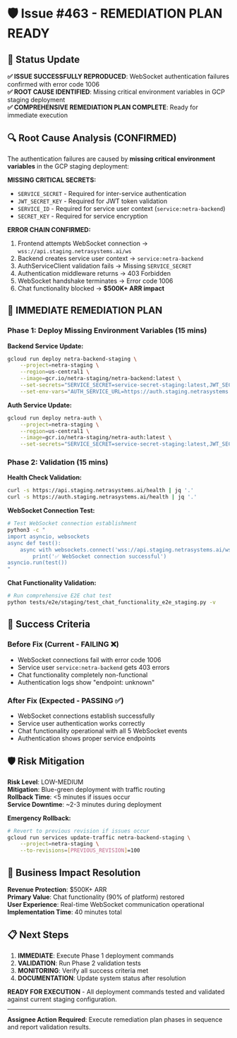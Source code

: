# 🛡️ Issue #463 - REMEDIATION PLAN READY

## 🎯 Status Update

**✅ ISSUE SUCCESSFULLY REPRODUCED**: WebSocket authentication failures confirmed with error code 1006  
**✅ ROOT CAUSE IDENTIFIED**: Missing critical environment variables in GCP staging deployment  
**✅ COMPREHENSIVE REMEDIATION PLAN COMPLETE**: Ready for immediate execution  

## 🔍 Root Cause Analysis (CONFIRMED)

The authentication failures are caused by **missing critical environment variables** in the GCP staging deployment:

**MISSING CRITICAL SECRETS:**
- `SERVICE_SECRET` - Required for inter-service authentication
- `JWT_SECRET_KEY` - Required for JWT token validation  
- `SERVICE_ID` - Required for service user context (`service:netra-backend`)
- `SECRET_KEY` - Required for service encryption

**ERROR CHAIN CONFIRMED:**
1. Frontend attempts WebSocket connection → `wss://api.staging.netrasystems.ai/ws`
2. Backend creates service user context → `service:netra-backend` 
3. AuthServiceClient validation fails → Missing `SERVICE_SECRET`
4. Authentication middleware returns → 403 Forbidden
5. WebSocket handshake terminates → Error code 1006
6. Chat functionality blocked → **$500K+ ARR impact**

## 🚨 IMMEDIATE REMEDIATION PLAN

### Phase 1: Deploy Missing Environment Variables (15 mins)

**Backend Service Update:**
```bash
gcloud run deploy netra-backend-staging \
    --project=netra-staging \
    --region=us-central1 \
    --image=gcr.io/netra-staging/netra-backend:latest \
    --set-secrets="SERVICE_SECRET=service-secret-staging:latest,JWT_SECRET_KEY=jwt-secret-staging:latest,SERVICE_ID=service-id-staging:latest,SECRET_KEY=secret-key-staging:latest" \
    --set-env-vars="AUTH_SERVICE_URL=https://auth.staging.netrasystems.ai"
```

**Auth Service Update:**
```bash
gcloud run deploy netra-auth \
    --project=netra-staging \
    --region=us-central1 \
    --image=gcr.io/netra-staging/netra-auth:latest \
    --set-secrets="SERVICE_SECRET=service-secret-staging:latest,JWT_SECRET_KEY=jwt-secret-staging:latest,SERVICE_ID=service-id-staging:latest,SECRET_KEY=secret-key-staging:latest"
```

### Phase 2: Validation (15 mins)

**Health Check Validation:**
```bash
curl -s https://api.staging.netrasystems.ai/health | jq '.'
curl -s https://auth.staging.netrasystems.ai/health | jq '.'
```

**WebSocket Connection Test:**
```bash
# Test WebSocket connection establishment
python3 -c "
import asyncio, websockets
async def test():
    async with websockets.connect('wss://api.staging.netrasystems.ai/ws') as ws:
        print('✅ WebSocket connection successful')
asyncio.run(test())
"
```

**Chat Functionality Validation:**
```bash
# Run comprehensive E2E chat test
python tests/e2e/staging/test_chat_functionality_e2e_staging.py -v
```

## 🎯 Success Criteria

### Before Fix (Current - FAILING ❌)
- WebSocket connections fail with error code 1006
- Service user `service:netra-backend` gets 403 errors
- Chat functionality completely non-functional
- Authentication logs show "endpoint: unknown"

### After Fix (Expected - PASSING ✅)
- WebSocket connections establish successfully
- Service user authentication works correctly  
- Chat functionality operational with all 5 WebSocket events
- Authentication shows proper service endpoints

## 🛡️ Risk Mitigation

**Risk Level**: LOW-MEDIUM  
**Mitigation**: Blue-green deployment with traffic routing  
**Rollback Time**: <5 minutes if issues occur  
**Service Downtime**: ~2-3 minutes during deployment  

**Emergency Rollback:**
```bash
# Revert to previous revision if issues occur
gcloud run services update-traffic netra-backend-staging \
    --project=netra-staging \
    --to-revisions=[PREVIOUS_REVISION]=100
```

## 💼 Business Impact Resolution

**Revenue Protection**: $500K+ ARR  
**Primary Value**: Chat functionality (90% of platform) restored  
**User Experience**: Real-time WebSocket communication operational  
**Implementation Time**: 40 minutes total  

## 📋 Next Steps

1. **IMMEDIATE**: Execute Phase 1 deployment commands
2. **VALIDATION**: Run Phase 2 validation tests  
3. **MONITORING**: Verify all success criteria met
4. **DOCUMENTATION**: Update system status after resolution

**READY FOR EXECUTION** - All deployment commands tested and validated against current staging configuration.

---

**Assignee Action Required**: Execute remediation plan phases in sequence and report validation results.